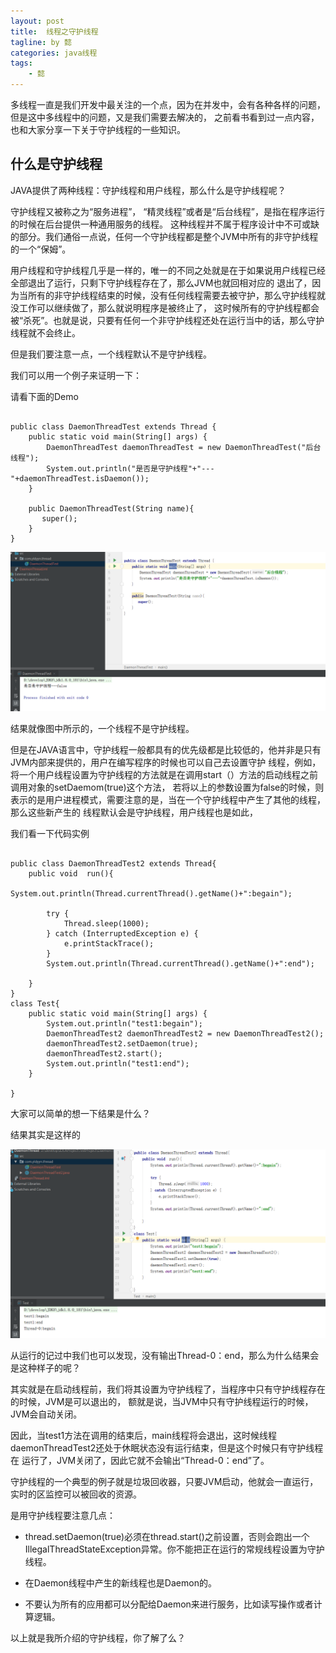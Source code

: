 ```yaml
---
layout: post
title:  线程之守护线程
tagline: by 懿
categories: java线程
tags: 
    - 懿
---
```


多线程一直是我们开发中最关注的一个点，因为在并发中，会有各种各样的问题，但是这中多线程中的问题，又是我们需要去解决的，
之前看书看到过一点内容，也和大家分享一下关于守护线程的一些知识。
<!--more-->

## 什么是守护线程

JAVA提供了两种线程：守护线程和用户线程，那么什么是守护线程呢？

守护线程又被称之为“服务进程”， “精灵线程”或者是“后台线程”，是指在程序运行的时候在后台提供一种通用服务的线程。
这种线程并不属于程序设计中不可或缺的部分。我们通俗一点说，任何一个守护线程都是整个JVM中所有的非守护线程的一个“保姆”。

用户线程和守护线程几乎是一样的，唯一的不同之处就是在于如果说用户线程已经全部退出了运行，只剩下守护线程存在了，那么JVM也就回相对应的
退出了，因为当所有的非守护线程结束的时候，没有任何线程需要去被守护，那么守护线程就没工作可以继续做了，那么就说明程序是被终止了，
这时候所有的守护线程都会被“杀死”。也就是说，只要有任何一个非守护线程还处在运行当中的话，那么守护线程就不会终止。

但是我们要注意一点，一个线程默认不是守护线程。

我们可以用一个例子来证明一下：

请看下面的Demo

```

public class DaemonThreadTest extends Thread {
    public static void main(String[] args) {
        DaemonThreadTest daemonThreadTest = new DaemonThreadTest("后台线程");
        System.out.println("是否是守护线程"+"---"+daemonThreadTest.isDaemon());
    }

    public DaemonThreadTest(String name){
       super();
    }
}

```

![](/assets/images/2019/java/image_yi/06-03/1.jpg)

结果就像图中所示的，一个线程不是守护线程。

但是在JAVA语言中，守护线程一般都具有的优先级都是比较低的，他并非是只有JVM内部来提供的，用户在编写程序的时候也可以自己去设置守护
线程，例如，将一个用户线程设置为守护线程的方法就是在调用start（）方法的启动线程之前调用对象的setDaemom(true)这个方法，
若将以上的参数设置为false的时候，则表示的是用户进程模式，需要注意的是，当在一个守护线程中产生了其他的线程，那么这些新产生的
线程默认会是守护线程，用户线程也是如此，

我们看一下代码实例

```

public class DaemonThreadTest2 extends Thread{
    public void  run(){
        System.out.println(Thread.currentThread().getName()+":begain");

        try {
            Thread.sleep(1000);
        } catch (InterruptedException e) {
            e.printStackTrace();
        }
        System.out.println(Thread.currentThread().getName()+":end");

    }
}
class Test{
    public static void main(String[] args) {
        System.out.println("test1:begain");
        DaemonThreadTest2 daemonThreadTest2 = new DaemonThreadTest2();
        daemonThreadTest2.setDaemon(true);
        daemonThreadTest2.start();
        System.out.println("test1:end");
    }

}

```

大家可以简单的想一下结果是什么？

结果其实是这样的

![](/assets/images/2019/java/image_yi/06-03/2.jpg)

从运行的记过中我们也可以发现，没有输出Thread-0：end，那么为什么结果会是这种样子的呢？

其实就是在启动线程前，我们将其设置为守护线程了，当程序中只有守护线程存在的时候，JVM是可以退出的，
额就是说，当JVM中只有守护线程运行的时候，JVM会自动关闭。

因此，当test1方法在调用的结束后，main线程将会退出，这时候线程daemonThreadTest2还处于休眠状态没有运行结束，但是这个时候只有守护线程在
运行了，JVM关闭了，因此它就不会输出“Thread-0：end”了。

守护线程的一个典型的例子就是垃圾回收器，只要JVM启动，他就会一直运行，实时的区监控可以被回收的资源。

是用守护线程要注意几点：

- thread.setDaemon(true)必须在thread.start()之前设置，否则会跑出一个IllegalThreadStateException异常。你不能把正在运行的常规线程设置为守护线程。

- 在Daemon线程中产生的新线程也是Daemon的。

- 不要认为所有的应用都可以分配给Daemon来进行服务，比如读写操作或者计算逻辑。 


以上就是我所介绍的守护线程，你了解了么？



